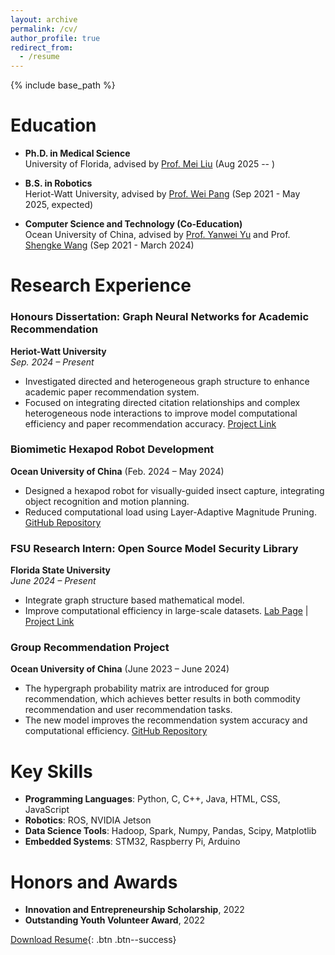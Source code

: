 ```yaml
---
layout: archive
permalink: /cv/
author_profile: true
redirect_from:
  - /resume
---
```


{% include base_path %}

Education
======
* **Ph.D. in Medical Science**  
  University of Florida, advised by [Prof. Mei Liu](https://hobi.med.ufl.edu/profile/liu-mei/) (Aug 2025 -- )

* **B.S. in Robotics**  
  Heriot-Watt University, advised by [Prof. Wei Pang](https://pangwei.eu.org/) (Sep 2021 - May 2025, expected)
  
* **Computer Science and Technology (Co-Education)**  
  Ocean University of China, advised by [Prof. Yanwei Yu](https://yuyanwei.github.io/) and Prof. [Shengke Wang](http://www.cvlab-ouc.cn/) (Sep 2021 - March 2024)



Research Experience
======
### **Honours Dissertation: Graph Neural Networks for Academic Recommendation**  
**Heriot-Watt University**  
*Sep. 2024 – Present*  
- Investigated directed and heterogeneous graph structure to enhance academic paper recommendation system.
- Focused on integrating directed citation relationships and complex heterogeneous node interactions to improve model computational efficiency and paper recommendation accuracy. 
[Project Link](https://github.com/juyujing/Graduation-Project)



### **Biomimetic Hexapod Robot Development**  
**Ocean University of China** (Feb. 2024 – May 2024)  
- Designed a hexapod robot for visually-guided insect capture, integrating object recognition and motion planning.  
- Reduced computational load using Layer-Adaptive Magnitude Pruning.
[GitHub Repository](https://github.com/juyujing/Capturer) 



### **FSU Research Intern: Open Source Model Security Library**  
**Florida State University**  
*June 2024 – Present*  
- Integrate graph structure based mathematical model.  
- Improve computational efficiency in large-scale datasets.
[Lab Page](https://yushundong.github.io//students) | [Project Link](https://github.com/GNNIP/GNNIP)



### **Group Recommendation Project**  
**Ocean University of China** (June 2023 – June 2024)  
- The hypergraph probability matrix are introduced for group recommendation, which achieves better results in both commodity recommendation and user recommendation tasks.
- The new model improves the recommendation system accuracy and computational efficiency. 
[GitHub Repository](https://github.com/juyujing/HyperGCN) 



Key Skills
======
* **Programming Languages**: Python, C, C++, Java, HTML, CSS, JavaScript
* **Robotics**: ROS, NVIDIA Jetson
* **Data Science Tools**: Hadoop, Spark, Numpy, Pandas, Scipy, Matplotlib
* **Embedded Systems**: STM32, Raspberry Pi, Arduino



Honors and Awards
======
* **Innovation and Entrepreneurship Scholarship**, 2022  
* **Outstanding Youth Volunteer Award**, 2022  

[Download Resume](https://raw.githubusercontent.com/juyujing/juyujing.github.io/master/files/Resume.pdf){: .btn .btn--success}

<br><br><br><br>

